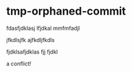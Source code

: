 # tmp-orphaned-commit

fdasfjdklasj
 lfjdkal
 mmfmfadjl

 jfkdlsjfk
ajfkdljfkdls

fjdklsafjdklas
fjj
fjdkl

a conflict!